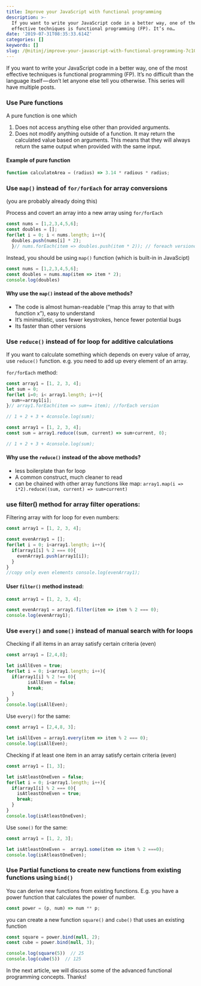 ```yaml
---
title: Improve your JavaScript with functional programming
description: >-
  If you want to write your JavaScript code in a better way, one of the most
  effective techniques is functional programming (FP). It’s no…
date: '2019-07-31T08:35:33.614Z'
categories: []
keywords: []
slug: /@nitinj/improve-your-javascript-with-functional-programming-7c1068862104
---
```


If you want to write your JavaScript code in a better way, one of the most effective techniques is functional programming (FP). It’s no difficult than the language itself — don’t let anyone else tell you otherwise. This series will have multiple posts.

### Use Pure functions

A pure function is one which

1.  Does not access anything else other than provided arguments.
2.  Does not modify anything outside of a function. It may return the calculated value based on arguments. This means that they will always return the same output when provided with the same input.

#### Example of pure function

```js
function calculateArea = (radius) => 3.14 * radious * radius;
```

### Use `map()` instead of `for/forEach` for array conversions

(you are probably already doing this)

Process and covert an array into a new array using `for/forEach`

```js
const nums = [1,2,3,4,5,6];
const doubles = [];
for(let i = 0; i < nums.length; i++){  
  doubles.push(nums[i] * 2);
  }// nums.forEach(item => doubles.push(item * 2)); // foreach versionconsole.log(doubles)
```

Instead, you should be using `map()` function (which is built-in in JavaScipt)

```js
const nums = [1,2,3,4,5,6];
const doubles = nums.map(item => item * 2);
console.log(doubles)
```

#### Why use the `map()` instead of the above methods?

*   The code is almost human-readable (“map this array to that with function x”), easy to understand
*   It’s minimalistic, uses fewer keystrokes, hence fewer potential bugs
*   Its faster than other versions

### Use `reduce()` instead of for loop for additive calculations

If you want to calculate something which depends on every value of array, use `reduce()` function. e.g. you need to add up every element of an array.

`for/forEach` method:

```js
const array1 = [1, 2, 3, 4];
let sum = 0;
for(let i=0; i< array1.length; i++){  
  sum+=array1[i];
}// array1.forEach(item => sum+= item); //forEach version
```

```js
// 1 + 2 + 3 + 4console.log(sum);
```

```js
const array1 = [1, 2, 3, 4];
const sum = array1.reduce((sum, current) => sum+current, 0);
```

```js
// 1 + 2 + 3 + 4console.log(sum);
```

#### Why use the `reduce()` instead of the above methods?

*   less boilerplate than for loop
*   A common construct, much cleaner to read
*   can be chained with other array functions like map: `array1.map(i => i*2).reduce((sum, current) => sum+current)`

### use filter() method for array filter operations:

Filtering array with for loop for even numbers:

```js
const array1 = [1, 2, 3, 4];
```

```js
const evenArray1 = [];
for(let i = 0; i<array1.length; i++){  
  if(array1[i] % 2 === 0){    
    evenArray1.push(array1[i]); 
  }
}
//copy only even elements console.log(evenArray1);
```

#### User `filter()` method instead:

```js
const array1 = [1, 2, 3, 4];
```

```js
const evenArray1 = array1.filter(item => item % 2 === 0);
console.log(evenArray1);
```

### Use `every()` and `some()` instead of manual search with for loops

Checking if all items in an array satisfy certain criteria (even)

```js
const array1 = [2,4,8];
```

```js
let isAllEven = true;
for(let i = 0; i<array1.length; i++){  
  if(array1[i] % 2 !== 0){
        isAllEven = false;
        break;
  }
}
console.log(isAllEven);
```

Use `every()` for the same:

```js
const array1 = [2,4,8, 3];
```

```js
let isAllEven = array1.every(item => item % 2 === 0);
console.log(isAllEven);
```

Checking if at least one item in an array satisfy certain criteria (even)

```js
const array1 = [1, 3];
```

```js
let isAtleastOneEven = false;
for(let i = 0; i<array1.length; i++){
  if(array1[i] % 2 === 0){
    isAtleastOneEven = true;
    break;
  }
}
console.log(isAtleastOneEven);
```

Use `some()` for the same:

```js
const array1 = [1, 2, 3];
```

```js
let isAtleastOneEven =  array1.some(item => item % 2 ===0);
console.log(isAtleastOneEven);
```

### Use Partial functions to create new functions from existing functions using `bind()`

You can derive new functions from existing functions. E.g. you have a power function that calculates the power of number.

```js
const power = (p, num) => num ** p;
```

you can create a new function `square()` and `cube()` that uses an existing function

```js
const square = power.bind(null, 2);
const cube = power.bind(null, 3);
```

```js
console.log(square(5))  // 25
console.log(cube(5))  // 125
```

In the next article, we will discuss some of the advanced functional programming concepts. Thanks!